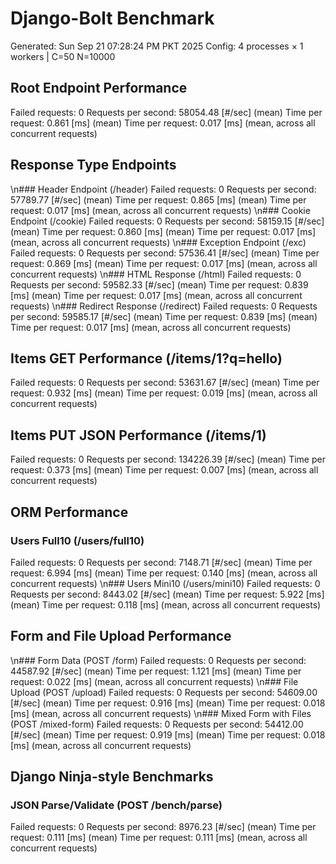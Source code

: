 # Django-Bolt Benchmark
Generated: Sun Sep 21 07:28:24 PM PKT 2025
Config: 4 processes × 1 workers | C=50 N=10000

## Root Endpoint Performance
Failed requests:        0
Requests per second:    58054.48 [#/sec] (mean)
Time per request:       0.861 [ms] (mean)
Time per request:       0.017 [ms] (mean, across all concurrent requests)

## Response Type Endpoints
\n### Header Endpoint (/header)
Failed requests:        0
Requests per second:    57789.77 [#/sec] (mean)
Time per request:       0.865 [ms] (mean)
Time per request:       0.017 [ms] (mean, across all concurrent requests)
\n### Cookie Endpoint (/cookie)
Failed requests:        0
Requests per second:    58159.15 [#/sec] (mean)
Time per request:       0.860 [ms] (mean)
Time per request:       0.017 [ms] (mean, across all concurrent requests)
\n### Exception Endpoint (/exc)
Failed requests:        0
Requests per second:    57536.41 [#/sec] (mean)
Time per request:       0.869 [ms] (mean)
Time per request:       0.017 [ms] (mean, across all concurrent requests)
\n### HTML Response (/html)
Failed requests:        0
Requests per second:    59582.33 [#/sec] (mean)
Time per request:       0.839 [ms] (mean)
Time per request:       0.017 [ms] (mean, across all concurrent requests)
\n### Redirect Response (/redirect)
Failed requests:        0
Requests per second:    59585.17 [#/sec] (mean)
Time per request:       0.839 [ms] (mean)
Time per request:       0.017 [ms] (mean, across all concurrent requests)

## Items GET Performance (/items/1?q=hello)
Failed requests:        0
Requests per second:    53631.67 [#/sec] (mean)
Time per request:       0.932 [ms] (mean)
Time per request:       0.019 [ms] (mean, across all concurrent requests)

## Items PUT JSON Performance (/items/1)
Failed requests:        0
Requests per second:    134226.39 [#/sec] (mean)
Time per request:       0.373 [ms] (mean)
Time per request:       0.007 [ms] (mean, across all concurrent requests)

## ORM Performance
### Users Full10 (/users/full10)
Failed requests:        0
Requests per second:    7148.71 [#/sec] (mean)
Time per request:       6.994 [ms] (mean)
Time per request:       0.140 [ms] (mean, across all concurrent requests)
\n### Users Mini10 (/users/mini10)
Failed requests:        0
Requests per second:    8443.02 [#/sec] (mean)
Time per request:       5.922 [ms] (mean)
Time per request:       0.118 [ms] (mean, across all concurrent requests)

## Form and File Upload Performance
\n### Form Data (POST /form)
Failed requests:        0
Requests per second:    44587.92 [#/sec] (mean)
Time per request:       1.121 [ms] (mean)
Time per request:       0.022 [ms] (mean, across all concurrent requests)
\n### File Upload (POST /upload)
Failed requests:        0
Requests per second:    54609.00 [#/sec] (mean)
Time per request:       0.916 [ms] (mean)
Time per request:       0.018 [ms] (mean, across all concurrent requests)
\n### Mixed Form with Files (POST /mixed-form)
Failed requests:        0
Requests per second:    54412.00 [#/sec] (mean)
Time per request:       0.919 [ms] (mean)
Time per request:       0.018 [ms] (mean, across all concurrent requests)

## Django Ninja-style Benchmarks
### JSON Parse/Validate (POST /bench/parse)
Failed requests:        0
Requests per second:    8976.23 [#/sec] (mean)
Time per request:       0.111 [ms] (mean)
Time per request:       0.111 [ms] (mean, across all concurrent requests)
